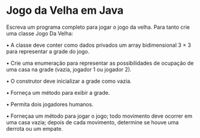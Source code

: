 # Jogo da Velha em Java

Escreva um programa completo para jogar o jogo da velha. Para tanto crie uma classe
Jogo Da Velha:

• A classe deve conter como dados privados um array bidimensional 3 × 3 para representar a grade
do jogo.

• Crie uma enumeração para representar as possibilidades de ocupação de uma casa na grade (vazia,
jogador 1 ou jogador 2).

• O construtor deve inicializar a grade como vazia.

• Forneça um método para exibir a grade.

• Permita dois jogadores humanos.

• Forneçaa um método para jogar o jogo; todo movimento deve ocorrer em uma casa vazia; depois
de cada movimento, determine se houve uma derrota ou um empate.

